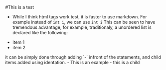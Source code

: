 #This is a test
- While I think html tags work <bold>test</bold>, it is faster to use markdown. For example instead of <code>int i</code>, we can use `int i`
This can be seen to have tremendous advantage, for example, traditionaly, a unordered list is declared like the following:
<ul>
  <li>item 1</li>
  <li>item 2</li>
</ul>
it can be simply done through adding `-` infront of the statements, and child items added using identation.
- This is an example
  - this is a child
